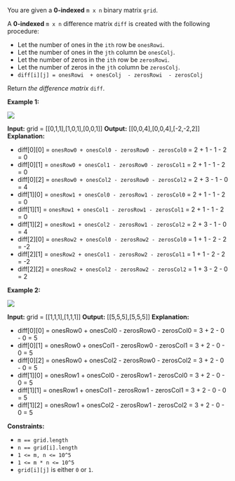 
You are given a  **0-indexed**  `m x n`  binary matrix  `grid`.

A  **0-indexed**  `m x n`  difference matrix  `diff`  is created with the following procedure:

-   Let the number of ones in the  `ith`  row be  `onesRowi`.
-   Let the number of ones in the  `jth`  column be  `onesColj`.
-   Let the number of zeros in the  `ith`  row be  `zerosRowi`.
-   Let the number of zeros in the  `jth`  column be  `zerosColj`.
-   `diff[i][j] = onesRowi  + onesColj  - zerosRowi  - zerosColj`

Return  _the difference matrix_ `diff`.

**Example 1:**

![](https://assets.leetcode.com/uploads/2022/11/06/image-20221106171729-5.png)

**Input:** grid = [[0,1,1],[1,0,1],[0,0,1]]
**Output:** [[0,0,4],[0,0,4],[-2,-2,2]]
**Explanation:**
- diff[0][0] = `onesRow0 + onesCol0 - zerosRow0 - zerosCol0` = 2 + 1 - 1 - 2 = 0
- diff[0][1] = `onesRow0 + onesCol1 - zerosRow0 - zerosCol1` = 2 + 1 - 1 - 2 = 0
- diff[0][2] = `onesRow0 + onesCol2 - zerosRow0 - zerosCol2` = 2 + 3 - 1 - 0 = 4
- diff[1][0] = `onesRow1 + onesCol0 - zerosRow1 - zerosCol0` = 2 + 1 - 1 - 2 = 0
- diff[1][1] = `onesRow1 + onesCol1 - zerosRow1 - zerosCol1` = 2 + 1 - 1 - 2 = 0
- diff[1][2] = `onesRow1 + onesCol2 - zerosRow1 - zerosCol2` = 2 + 3 - 1 - 0 = 4
- diff[2][0] = `onesRow2 + onesCol0 - zerosRow2 - zerosCol0` = 1 + 1 - 2 - 2 = -2
- diff[2][1] = `onesRow2 + onesCol1 - zerosRow2 - zerosCol1` = 1 + 1 - 2 - 2 = -2
- diff[2][2] = `onesRow2 + onesCol2 - zerosRow2 - zerosCol2` = 1 + 3 - 2 - 0 = 2

**Example 2:**

![](https://assets.leetcode.com/uploads/2022/11/06/image-20221106171747-6.png)

**Input:** grid = [[1,1,1],[1,1,1]]
**Output:** [[5,5,5],[5,5,5]]
**Explanation:**
- diff[0][0] = onesRow0 + onesCol0 - zerosRow0 - zerosCol0 = 3 + 2 - 0 - 0 = 5
- diff[0][1] = onesRow0 + onesCol1 - zerosRow0 - zerosCol1 = 3 + 2 - 0 - 0 = 5
- diff[0][2] = onesRow0 + onesCol2 - zerosRow0 - zerosCol2 = 3 + 2 - 0 - 0 = 5
- diff[1][0] = onesRow1 + onesCol0 - zerosRow1 - zerosCol0 = 3 + 2 - 0 - 0 = 5
- diff[1][1] = onesRow1 + onesCol1 - zerosRow1 - zerosCol1 = 3 + 2 - 0 - 0 = 5
- diff[1][2] = onesRow1 + onesCol2 - zerosRow1 - zerosCol2 = 3 + 2 - 0 - 0 = 5

**Constraints:**

-   `m == grid.length`
-   `n == grid[i].length`
-   `1 <= m, n <= 10^5`
-   `1 <= m * n <= 10^5`
-   `grid[i][j]`  is either  `0`  or  `1`.